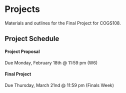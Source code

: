# Projects 

Materials and outlines for the Final Project for COGS108.

## Project Schedule

#### Project Proposal
Due Monday, February 18th @ 11:59 pm (W6)

#### Final Project
Due Thursday, March 21nd @ 11:59 pm (Finals Week)

